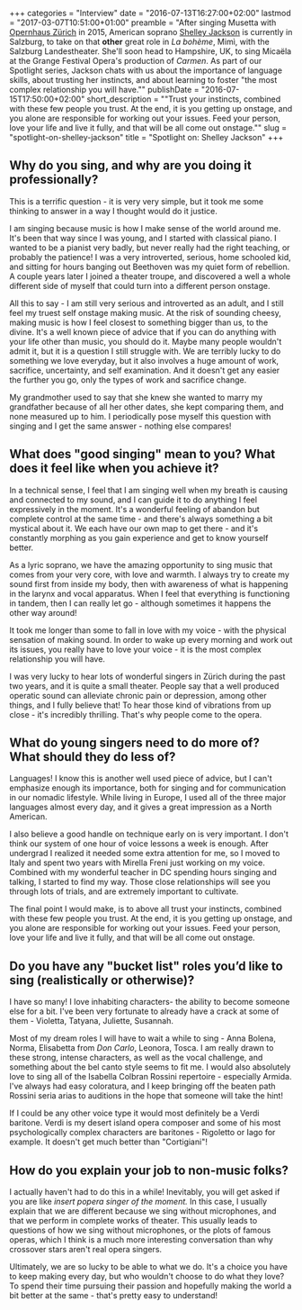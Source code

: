 +++
categories = "Interview"
date = "2016-07-13T16:27:00+02:00"
lastmod = "2017-03-07T10:51:00+01:00"
preamble = "After singing Musetta with [Opernhaus Zürich](/scene/companies/opernhaus-zurich/) in 2015, American soprano [Shelley Jackson](/scene/people/shelley-jackson/) is currently in Salzburg, to take on that **other** great role in *La bohème*, Mimì, with the Salzburg Landestheater. She'll soon head to Hampshire, UK, to sing Micaëla at the Grange Festival Opera's production of *Carmen*. As part of our Spotlight series, Jackson chats with us about the importance of language skills, about trusting her instincts, and about learning to foster \"the most complex relationship you will have.\""
publishDate = "2016-07-15T17:50:00+02:00"
short_description = "\"Trust your instincts, combined with these few people you trust. At the end, it is you getting up onstage, and you alone are responsible for working out your issues. Feed your person, love your life and live it fully, and that will be all come out onstage.\""
slug = "spotlight-on-shelley-jackson"
title = "Spotlight on: Shelley Jackson"
+++

## Why do you sing, and why are you doing it professionally?

This is a terrific question - it is very very simple, but it took me some thinking to answer in a way I thought would do it justice.

I am singing because music is how I make sense of the world around me. It's been that way since I was young, and I started with classical piano. I wanted to be a pianist very badly, but never really had the right teaching, or probably the patience! I was a very introverted, serious, home schooled kid, and sitting for hours banging out Beethoven was my quiet form of rebellion. A couple years later I joined a theater troupe, and discovered a well a whole different side of myself that could turn into a different person onstage. 

All this to say - I am still very serious and introverted as an adult, and I still feel my truest self onstage making music. At the risk of sounding cheesy, making music is how I feel closest to something bigger than us, to the divine. It's a well known piece of advice that if you can do anything with your life other than music, you should do it. Maybe many people wouldn't admit it, but it is a question I still struggle with. We are terribly lucky to do something we love everyday, but it also involves a huge amount of work, sacrifice, uncertainty, and self examination. And it doesn't get any easier the further you go, only the types of work and sacrifice change. 

My grandmother used to say that she knew she wanted to marry my grandfather because of all her other dates, she kept comparing them, and none measured up to him. I periodically pose myself this question with singing and I get the same answer - nothing else compares!

## What does "good singing" mean to you? What does it feel like when you achieve it?

In a technical sense, I feel that I am singing well when my breath is causing and connected to my sound, and I can guide it to do anything I feel expressively in the moment. It's a wonderful feeling of abandon but complete control at the same time - and there's always something a bit mystical about it. We each have our own map to get there - and it's constantly morphing as you gain experience and get to know yourself better. 

As a lyric soprano, we have the amazing opportunity to sing music that comes from your very core, with love and warmth. I always try to create my sound first from inside my body, then with awareness of what is happening in the larynx and vocal apparatus. When I feel that everything is functioning in tandem, then I can really let go - although sometimes it happens the other way around! 

It took me longer than some to fall in love with my voice - with the physical sensation of making sound. In order to wake up every morning and work out its issues, you really have to love your voice - it is the most complex relationship you will have. 

I was very lucky to hear lots of wonderful singers in Zürich during the past two years, and it is quite a small theater. People say that a well produced operatic sound can alleviate chronic pain or depression, among other things, and I fully believe that! To hear those kind of vibrations from up close - it's incredibly thrilling. That's why people come to the opera. 

## What do young singers need to do more of? What should they do less of?

Languages! I know this is another well used piece of advice, but I can't emphasize enough its importance, both for singing and for communication in our nomadic lifestyle. While living in Europe, I used all of the three major languages almost every day, and it gives a great impression as a North American. 

I also believe a good handle on technique early on is very important. I don't think our system of one hour of voice lessons a week is enough. After undergrad I realized it needed some extra attention for me, so I moved to Italy and spent two years with Mirella Freni just working on my voice. Combined with my wonderful teacher in DC spending hours singing and talking, I started to find my way. Those close relationships will see you through lots of trials, and are extremely important to cultivate. 

The final point I would make, is to above all trust your instincts, combined with these few people you trust. At the end, it is you getting up onstage, and you alone are responsible for working out your issues. Feed your person, love your life and live it fully, and that will be all come out onstage. 

## Do you have any "bucket list" roles you’d like to sing (realistically or otherwise)?

I have so many! I love inhabiting characters- the ability to become someone else for a bit. I've been very fortunate to already have a crack at some of them - Violetta, Tatyana, Juliette, Susannah. 

Most of my dream roles I will have to wait a while to sing - Anna Bolena, Norma, Elisabetta from *Don Carlo*, Leonora, Tosca. I am really drawn to these strong, intense characters, as well as the vocal challenge, and something about the bel canto style seems to fit me. I would also absolutely love to sing all of the Isabella Colbran Rossini repertoire - especially Armida. I've always had easy coloratura, and I keep bringing off the beaten path Rossini seria arias to auditions in the hope that someone will take the hint!

If I could be any other voice type it would most definitely be a Verdi baritone. Verdi is my desert island opera composer and some of his most psychologically complex characters are baritones - Rigoletto or Iago for example. It doesn't get much better than "Cortigiani"!

## How do you explain your job to non-music folks?

I actually haven't had to do this in a while! Inevitably, you will get asked if you are like *insert popera singer of the moment.* In this case, I usually explain that we are different because we sing without microphones, and that we perform in complete works of theater. This usually leads to questions of how we sing without microphones, or the plots of famous operas, which I think is a much more interesting conversation than why crossover stars aren't real opera singers. 

Ultimately, we are so lucky to be able to what we do. It's a choice you have to keep making every day, but who wouldn't choose to do what they love? To spend their time pursuing their passion and hopefully making the world a bit better at the same - that's pretty easy to understand! 
